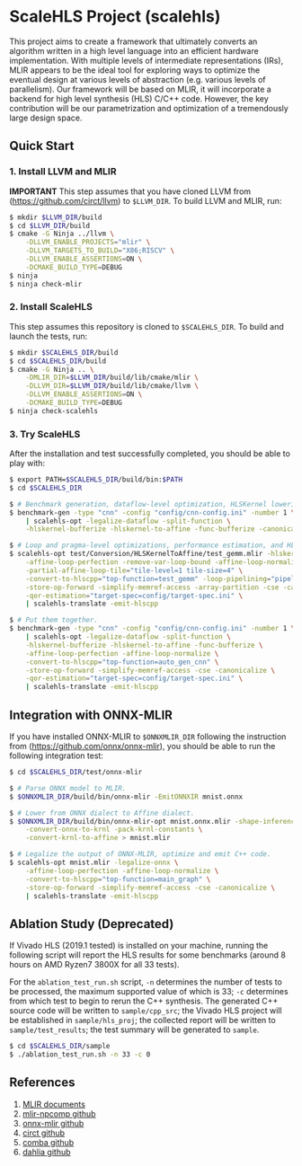 # ScaleHLS Project (scalehls)

This project aims to create a framework that ultimately converts an algorithm written in a high level language into an efficient hardware implementation. With multiple levels of intermediate representations (IRs), MLIR appears to be the ideal tool for exploring ways to optimize the eventual design at various levels of abstraction (e.g. various levels of parallelism). Our framework will be based on MLIR, it will incorporate a backend for high level synthesis (HLS) C/C++ code. However, the key contribution will be our parametrization and optimization of a tremendously large design space.

## Quick Start
### 1. Install LLVM and MLIR
**IMPORTANT** This step assumes that you have cloned LLVM from (https://github.com/circt/llvm) to `$LLVM_DIR`. To build LLVM and MLIR, run:
```sh
$ mkdir $LLVM_DIR/build
$ cd $LLVM_DIR/build
$ cmake -G Ninja ../llvm \
    -DLLVM_ENABLE_PROJECTS="mlir" \
    -DLLVM_TARGETS_TO_BUILD="X86;RISCV" \
    -DLLVM_ENABLE_ASSERTIONS=ON \
    -DCMAKE_BUILD_TYPE=DEBUG
$ ninja
$ ninja check-mlir
```

### 2. Install ScaleHLS
This step assumes this repository is cloned to `$SCALEHLS_DIR`. To build and launch the tests, run:
```sh
$ mkdir $SCALEHLS_DIR/build
$ cd $SCALEHLS_DIR/build
$ cmake -G Ninja .. \
    -DMLIR_DIR=$LLVM_DIR/build/lib/cmake/mlir \
    -DLLVM_DIR=$LLVM_DIR/build/lib/cmake/llvm \
    -DLLVM_ENABLE_ASSERTIONS=ON \
    -DCMAKE_BUILD_TYPE=DEBUG
$ ninja check-scalehls
```

### 3. Try ScaleHLS
After the installation and test successfully completed, you should be able to play with:
```sh
$ export PATH=$SCALEHLS_DIR/build/bin:$PATH
$ cd $SCALEHLS_DIR

$ # Benchmark generation, dataflow-level optimization, HLSKernel lowering and bufferization.
$ benchmark-gen -type "cnn" -config "config/cnn-config.ini" -number 1 \
    | scalehls-opt -legalize-dataflow -split-function \
    -hlskernel-bufferize -hlskernel-to-affine -func-bufferize -canonicalize

$ # Loop and pragma-level optimizations, performance estimation, and HLS C++ code generation.
$ scalehls-opt test/Conversion/HLSKernelToAffine/test_gemm.mlir -hlskernel-to-affine \
    -affine-loop-perfection -remove-var-loop-bound -affine-loop-normalize \
    -partial-affine-loop-tile="tile-level=1 tile-size=4" \
    -convert-to-hlscpp="top-function=test_gemm" -loop-pipelining="pipeline-level=1" \
    -store-op-forward -simplify-memref-access -array-partition -cse -canonicalize \
    -qor-estimation="target-spec=config/target-spec.ini" \
    | scalehls-translate -emit-hlscpp

$ # Put them together.
$ benchmark-gen -type "cnn" -config "config/cnn-config.ini" -number 1 \
    | scalehls-opt -legalize-dataflow -split-function \
    -hlskernel-bufferize -hlskernel-to-affine -func-bufferize \
    -affine-loop-perfection -affine-loop-normalize \
    -convert-to-hlscpp="top-function=auto_gen_cnn" \
    -store-op-forward -simplify-memref-access -cse -canonicalize \
    -qor-estimation="target-spec=config/target-spec.ini" \
    | scalehls-translate -emit-hlscpp
```

## Integration with ONNX-MLIR
If you have installed ONNX-MLIR to `$ONNXMLIR_DIR` following the instruction from (https://github.com/onnx/onnx-mlir), you should be able to run the following integration test:
```sh
$ cd $SCALEHLS_DIR/test/onnx-mlir

$ # Parse ONNX model to MLIR.
$ $ONNXMLIR_DIR/build/bin/onnx-mlir -EmitONNXIR mnist.onnx

$ # Lower from ONNX dialect to Affine dialect.
$ $ONNXMLIR_DIR/build/bin/onnx-mlir-opt mnist.onnx.mlir -shape-inference \
    -convert-onnx-to-krnl -pack-krnl-constants \
    -convert-krnl-to-affine > mnist.mlir

$ # Legalize the output of ONNX-MLIR, optimize and emit C++ code.
$ scalehls-opt mnist.mlir -legalize-onnx \
    -affine-loop-perfection -affine-loop-normalize \
    -convert-to-hlscpp="top-function=main_graph" \
    -store-op-forward -simplify-memref-access -cse -canonicalize \
    | scalehls-translate -emit-hlscpp
```

## Ablation Study (Deprecated)
If Vivado HLS (2019.1 tested) is installed on your machine, running the following script will report the HLS results for some benchmarks (around 8 hours on AMD Ryzen7 3800X for all 33 tests).

For the `ablation_test_run.sh` script, `-n` determines the number of tests to be processed, the maximum supported value of which is 33; `-c` determines from which test to begin to rerun the C++ synthesis. The generated C++ source code will be written to `sample/cpp_src`; the Vivado HLS project will be established in `sample/hls_proj`; the collected report will be written to `sample/test_results`; the test summary will be generated to `sample`.
```sh
$ cd $SCALEHLS_DIR/sample
$ ./ablation_test_run.sh -n 33 -c 0
```

## References
1. [MLIR documents](https://mlir.llvm.org)
2. [mlir-npcomp github](https://github.com/llvm/mlir-npcomp)
3. [onnx-mlir github](https://github.com/onnx/onnx-mlir)
4. [circt github](https://github.com/llvm/circt)
5. [comba github](https://github.com/zjru/COMBA)
6. [dahlia github](https://github.com/cucapra/dahlia)
